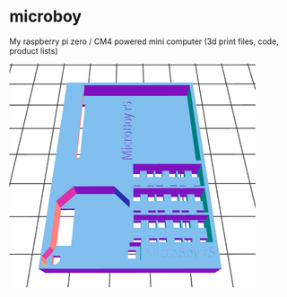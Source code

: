 # microboy
My raspberry pi zero / CM4 powered mini computer (3d print files, code, product lists)

![Preview Image](docs/microboyFaceplateR5.PNG)
